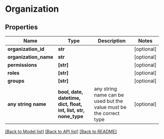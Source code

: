 # Organization


## Properties
Name | Type | Description | Notes
------------ | ------------- | ------------- | -------------
**organization_id** | **str** |  | [optional] 
**organization_name** | **str** |  | [optional] 
**permissions** | **[str]** |  | [optional] 
**roles** | **[str]** |  | [optional] 
**groups** | **[str]** |  | [optional] 
**any string name** | **bool, date, datetime, dict, float, int, list, str, none_type** | any string name can be used but the value must be the correct type | [optional]

[[Back to Model list]](../README.md#documentation-for-models) [[Back to API list]](../README.md#documentation-for-api-endpoints) [[Back to README]](../README.md)


